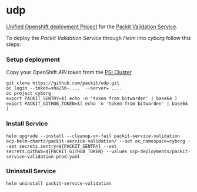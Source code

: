 # udp

[Unified Openshift deployment Project](https://docs.google.com/presentation/d/1MlLuuawzxJg6U15zbPby6JAtNNEWZAhfGEWNcpYSWeo) for the [Packit Validation Service](https://github.com/packit/deployment/tree/main/cron-jobs/packit-service-validation).

To deploy the *Packit Validation Service* through *Helm* into *cyborg* follow this steps:


### Setup deployment

Copy your OpenShift *API token* from the [PSI Cluster](https://ocp4.psi.redhat.com/)

```
git clone https://github.com/packit/udp.git
oc login --token=sha256~....  --server= ....
oc project cyborg
export PACKIT_SENTRY=$( echo -n 'token from bitwarden' | base64 )
export PACKIT_GITHUB_TOKEN=$( echo -n 'token from bitwarden' | base64 )
```

### Install Service
```
helm upgrade --install --cleanup-on-fail packit-service-validation ocp-helm-charts/packit-service-validation/ --set oc_namespace=cyborg --set secrets.sentry=${PACKIT_SENTRY} --set secrets.github=${PACKIT_GITHUB_TOKEN} --values ocp-deployments/packit-service-validation-prod.yaml
```

### Uninstall Service
```
helm uninstall packit-service-validation
```
